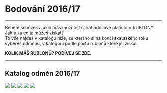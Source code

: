 # Bodování 2016/17
-------------------


Během schůzek a akcí máš možnost sbírat oddílové platidlo = RUBLONY.  
Jak a za co je můžeš získat?  
To vše najdeš v katalogu níže, ze kterého si na konci skautského roku vybereš odměnu, v kategorii podle počtu rublonů které jsi získal.  

**KOLIK MÁŠ RUBLONŮ? PODÍVEJ SE ZDE.**

-------------------------
## Katalog odměn 2016/17

![](https://dd06291c6c.cbaul-cdnwnd.com/0abdc7eb0737f25fe87fa1e4a28deb1c/system_preview_small_200031746-196381a5ea-public/P%C5%98EHLED.PNG)
![](https://dd06291c6c.cbaul-cdnwnd.com/0abdc7eb0737f25fe87fa1e4a28deb1c/system_preview_small_200031742-8f5bc914f6-public/K1.PNG)
![](https://dd06291c6c.cbaul-cdnwnd.com/0abdc7eb0737f25fe87fa1e4a28deb1c/system_preview_small_200031743-0fb7411aaa-public/K2.PNG)
![](https://dd06291c6c.cbaul-cdnwnd.com/0abdc7eb0737f25fe87fa1e4a28deb1c/system_preview_small_200031744-6a7c16c702-public/K3.PNG)
![](https://dd06291c6c.cbaul-cdnwnd.com/0abdc7eb0737f25fe87fa1e4a28deb1c/system_preview_small_200031745-c541fc7358-public/K4.PNG)
